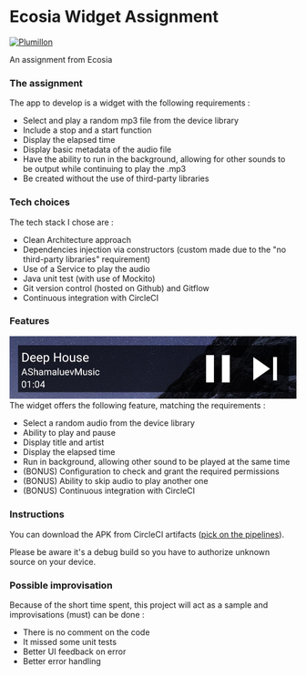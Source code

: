 # Ecosia Widget Assignment
[![Plumillon](https://circleci.com/gh/Plumillon/EcosiaWidgetAssignment.svg?style=shield&circle-token=dda052dc2a5a979d79284cbee176110d7011c155)](https://app.circleci.com/pipelines/github/Plumillon/EcosiaWidgetAssignment)

An assignment from Ecosia

### The assignment
The app to develop is a widget with the following requirements :
  - Select and play a random mp3 file from the device library
  - Include a stop and a start function
  - Display the elapsed time
  - Display basic metadata of the audio file
  - Have the ability to run in the background, allowing for other sounds to be output while continuing to play the .mp3
  - Be created without the use of third-party libraries

### Tech choices
The tech stack I chose are :
  - Clean Architecture approach
  - Dependencies injection via constructors (custom made due to the "no third-party libraries" requirement)
  - Use of a Service to play the audio
  - Java unit test (with use of Mockito)
  - Git version control (hosted on Github) and Gitflow
  - Continuous integration with CircleCI

### Features
![Preview](app/src/main/res/drawable/preview.jpg)
The widget offers the following feature, matching the requirements :
  - Select a random audio from the device library
  - Ability to play and pause
  - Display title and artist
  - Display the elapsed time
  - Run in background, allowing other sound to be played at the same time
  - (BONUS) Configuration to check and grant the required permissions
  - (BONUS) Ability to skip audio to play another one
  - (BONUS) Continuous integration with CircleCI

### Instructions
You can download the APK from CircleCI artifacts ([pick on the pipelines](https://app.circleci.com/pipelines/github/Plumillon/EcosiaWidgetAssignment)).

Please be aware it's a debug build so you have to authorize unknown source on your device.

### Possible improvisation
Because of the short time spent, this project will act as a sample and improvisations (must) can be done :
  - There is no comment on the code
  - It missed some unit tests
  - Better UI feedback on error
  - Better error handling

